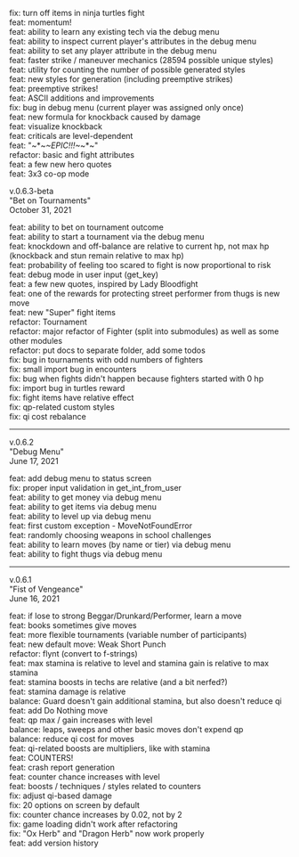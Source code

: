 fix: turn off items in ninja turtles fight  
feat: momentum!  
feat: ability to learn any existing tech via the debug menu  
feat: ability to inspect current player's attributes in the debug menu  
feat: ability to set any player attribute in the debug menu   
feat: faster strike / maneuver mechanics (28594 possible unique styles)  
feat: utility for counting the number of possible generated styles  
feat: new styles for generation (including preemptive strikes)  
feat: preemptive strikes!  
feat: ASCII additions and improvements  
fix: bug in debug menu (current player was assigned only once)  
feat: new formula for knockback caused by damage  
feat: visualize knockback  
feat: criticals are level-dependent  
feat: "~*~*~EPIC!!!~*~*~"  
refactor: basic and fight attributes  
feat: a few new hero quotes  
feat: 3x3 co-op mode  


v.0.6.3-beta  
"Bet on Tournaments"  
October 31, 2021  

feat: ability to bet on tournament outcome  
feat: ability to start a tournament via the debug menu  
feat: knockdown and off-balance are relative to current hp, not max hp 
      (knockback and stun remain relative to max hp)  
feat: probability of feeling too scared to fight is now proportional to risk  
feat: debug mode in user input (get_key)  
feat: a few new quotes, inspired by Lady Bloodfight  
feat: one of the rewards for protecting street performer from thugs is new move  
feat: new "Super" fight items  
refactor: Tournament  
refactor: major refactor of Fighter (split into submodules) as well as some other modules  
refactor: put docs to separate folder, add some todos  
fix: bug in tournaments with odd numbers of fighters  
fix: small import bug in encounters  
fix: bug when fights didn't happen because fighters started with 0 hp  
fix: import bug in turtles reward  
fix: fight items have relative effect  
fix: qp-related custom styles  
fix: qi cost rebalance  

---

v.0.6.2  
"Debug Menu"  
June 17, 2021  

feat: add debug menu to status screen  
fix: proper input validation in get_int_from_user  
feat: ability to get money via debug menu  
feat: ability to get items via debug menu  
feat: ability to level up via debug menu  
feat: first custom exception - MoveNotFoundError  
feat: randomly choosing weapons in school challenges  
feat: ability to learn moves (by name or tier) via debug menu  
feat: ability to fight thugs via debug menu  

---

v.0.6.1  
"Fist of Vengeance"  
June 16, 2021  

feat: if lose to strong Beggar/Drunkard/Performer, learn a move  
feat: books sometimes give moves  
feat: more flexible tournaments (variable number of participants)  
feat: new default move: Weak Short Punch  
refactor: flynt (convert to f-strings)  
feat: max stamina is relative to level and stamina gain is relative to max stamina  
feat: stamina boosts in techs are relative (and a bit nerfed?)  
feat: stamina damage is relative  
balance: Guard doesn't gain additional stamina, but also doesn't reduce qi  
feat: add Do Nothing move  
feat: qp max / gain increases with level  
balance: leaps, sweeps and other basic moves don't expend qp  
balance: reduce qi cost for moves  
feat: qi-related boosts are multipliers, like with stamina  
feat: COUNTERS!  
feat: crash report generation  
feat: counter chance increases with level  
feat: boosts / techniques / styles related to counters  
fix: adjust qi-based damage  
fix: 20 options on screen by default  
fix: counter chance increases by 0.02, not by 2  
fix: game loading didn't work after refactoring  
fix: "Ox Herb" and "Dragon Herb" now work properly  
feat: add version history  
